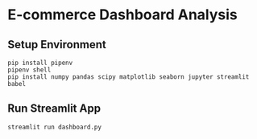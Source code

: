 # E-commerce Dashboard Analysis

## Setup Environment
    pip install pipenv
    pipenv shell
    pip install numpy pandas scipy matplotlib seaborn jupyter streamlit babel

## Run Streamlit App
    streamlit run dashboard.py
